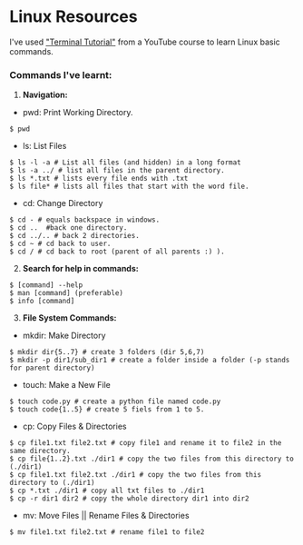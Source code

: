 
# Linux Resources

I've used <a href="https://www.youtube.com/playlist?list=PLlnHaYmkH6w9FfheDdNnq0ldy6aNKp_3y">"Terminal Tutorial"</a> from a YouTube course
to learn Linux basic commands.
<br>

### Commands I've learnt:
1. **Navigation:**
* pwd: Print Working Directory.
``` shell
$ pwd
```
* ls: List Files
``` shell
$ ls -l -a # List all files (and hidden) in a long format
$ ls -a ../ # list all files in the parent directory.
$ ls *.txt # lists every file ends with .txt
$ ls file* # lists all files that start with the word file.
```
* cd: Change Directory
``` shell
$ cd - # equals backspace in windows.
$ cd ..  #back one directory.
$ cd ../.. # back 2 directories.
$ cd ~ # cd back to user.
$ cd / # cd back to root (parent of all parents :) ).
```
2. **Search for help in commands:**
``` shell
$ [command] --help
$ man [command] (preferable)
$ info [command]
```
3. **File System Commands:**
* mkdir: Make Directory
``` shell
$ mkdir dir{5..7} # create 3 folders (dir 5,6,7)
$ mkdir -p dir1/sub_dir1 # create a folder inside a folder (-p stands for parent directory)
```
* touch: Make a New File

``` shell
$ touch code.py # create a python file named code.py
$ touch code{1..5} # create 5 fiels from 1 to 5.
```
* cp: Copy Files & Directories
``` shell
$ cp file1.txt file2.txt # copy file1 and rename it to file2 in the same directory.
$ cp file{1..2}.txt ./dir1 # copy the two files from this directory to (./dir1)
$ cp file1.txt file2.txt ./dir1 # copy the two files from this directory to (./dir1)
$ cp *.txt ./dir1 # copy all txt files to ./dir1
$ cp -r dir1 dir2 # copy the whole directory dir1 into dir2
```
* mv: Move Files || Rename Files & Directories
```shell
$ mv file1.txt file2.txt # rename file1 to file2

